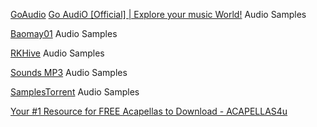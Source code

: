 
[GoAudio](https://www.goaudio.cc/)
[Go AudiO [Official] | Explore your music World!](https://goaudio.me/)
Audio Samples

[Baomay01](https://baomay01.info/)
Audio Samples

[RKHive](https://rkhive.com/)
Audio Samples

[Sounds MP3](https://allsoundsaround.com/)
Audio Samples

[SamplesTorrent](https://samplestorrent.com/)
Audio Samples

[Your #1 Resource for FREE Acapellas to Download - ACAPELLAS4u](https://www.acapellas4u.co.uk/)
